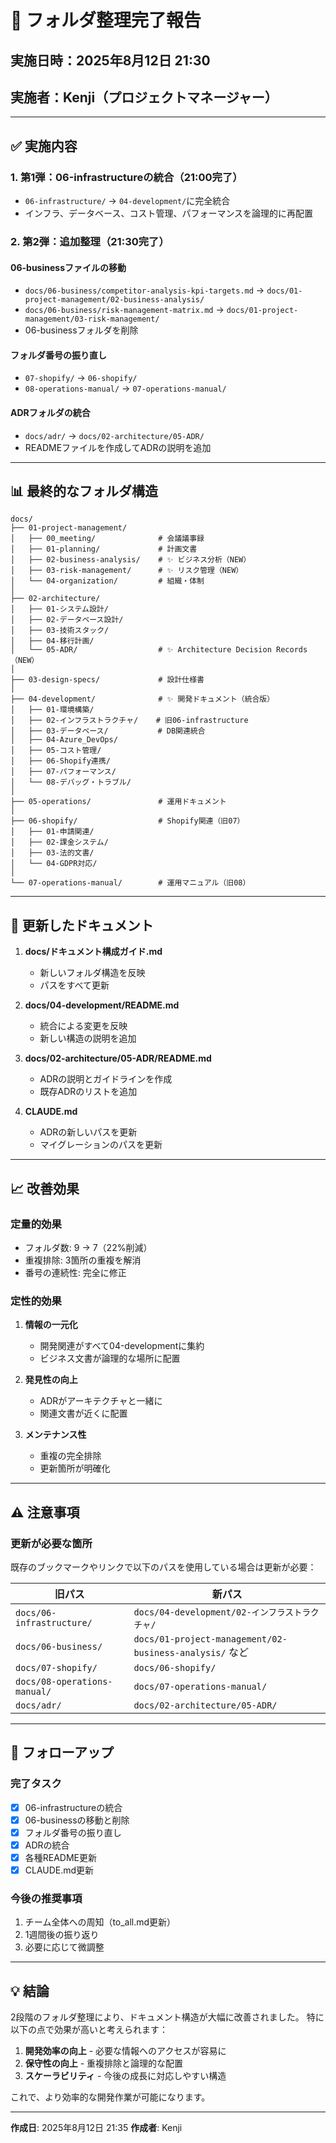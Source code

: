 # 📁 フォルダ整理完了報告

## 実施日時：2025年8月12日 21:30
## 実施者：Kenji（プロジェクトマネージャー）

---

## ✅ 実施内容

### 1. 第1弾：06-infrastructureの統合（21:00完了）
- `06-infrastructure/` → `04-development/`に完全統合
- インフラ、データベース、コスト管理、パフォーマンスを論理的に再配置

### 2. 第2弾：追加整理（21:30完了）

#### 06-businessファイルの移動
- `docs/06-business/competitor-analysis-kpi-targets.md`
  → `docs/01-project-management/02-business-analysis/`
- `docs/06-business/risk-management-matrix.md`
  → `docs/01-project-management/03-risk-management/`
- 06-businessフォルダを削除

#### フォルダ番号の振り直し
- `07-shopify/` → `06-shopify/`
- `08-operations-manual/` → `07-operations-manual/`

#### ADRフォルダの統合
- `docs/adr/` → `docs/02-architecture/05-ADR/`
- READMEファイルを作成してADRの説明を追加

---

## 📊 最終的なフォルダ構造

```
docs/
├── 01-project-management/
│   ├── 00_meeting/              # 会議議事録
│   ├── 01-planning/             # 計画文書
│   ├── 02-business-analysis/    # ✨ ビジネス分析（NEW）
│   ├── 03-risk-management/      # ✨ リスク管理（NEW）
│   └── 04-organization/         # 組織・体制
│
├── 02-architecture/
│   ├── 01-システム設計/
│   ├── 02-データベース設計/
│   ├── 03-技術スタック/
│   ├── 04-移行計画/
│   └── 05-ADR/                  # ✨ Architecture Decision Records（NEW）
│
├── 03-design-specs/             # 設計仕様書
│
├── 04-development/              # ✨ 開発ドキュメント（統合版）
│   ├── 01-環境構築/
│   ├── 02-インフラストラクチャ/    # 旧06-infrastructure
│   ├── 03-データベース/           # DB関連統合
│   ├── 04-Azure_DevOps/
│   ├── 05-コスト管理/
│   ├── 06-Shopify連携/
│   ├── 07-パフォーマンス/
│   └── 08-デバッグ・トラブル/
│
├── 05-operations/               # 運用ドキュメント
│
├── 06-shopify/                  # Shopify関連（旧07）
│   ├── 01-申請関連/
│   ├── 02-課金システム/
│   ├── 03-法的文書/
│   └── 04-GDPR対応/
│
└── 07-operations-manual/        # 運用マニュアル（旧08）
```

---

## 🔄 更新したドキュメント

1. **docs/ドキュメント構成ガイド.md**
   - 新しいフォルダ構造を反映
   - パスをすべて更新

2. **docs/04-development/README.md**
   - 統合による変更を反映
   - 新しい構造の説明を追加

3. **docs/02-architecture/05-ADR/README.md**
   - ADRの説明とガイドラインを作成
   - 既存ADRのリストを追加

4. **CLAUDE.md**
   - ADRの新しいパスを更新
   - マイグレーションのパスを更新

---

## 📈 改善効果

### 定量的効果
- フォルダ数: 9 → 7（22%削減）
- 重複排除: 3箇所の重複を解消
- 番号の連続性: 完全に修正

### 定性的効果
1. **情報の一元化**
   - 開発関連がすべて04-developmentに集約
   - ビジネス文書が論理的な場所に配置

2. **発見性の向上**
   - ADRがアーキテクチャと一緒に
   - 関連文書が近くに配置

3. **メンテナンス性**
   - 重複の完全排除
   - 更新箇所が明確化

---

## ⚠️ 注意事項

### 更新が必要な箇所
既存のブックマークやリンクで以下のパスを使用している場合は更新が必要：

| 旧パス | 新パス |
|--------|--------|
| `docs/06-infrastructure/` | `docs/04-development/02-インフラストラクチャ/` |
| `docs/06-business/` | `docs/01-project-management/02-business-analysis/` など |
| `docs/07-shopify/` | `docs/06-shopify/` |
| `docs/08-operations-manual/` | `docs/07-operations-manual/` |
| `docs/adr/` | `docs/02-architecture/05-ADR/` |

---

## 📝 フォローアップ

### 完了タスク
- [x] 06-infrastructureの統合
- [x] 06-businessの移動と削除
- [x] フォルダ番号の振り直し
- [x] ADRの統合
- [x] 各種README更新
- [x] CLAUDE.md更新

### 今後の推奨事項
1. チーム全体への周知（to_all.md更新）
2. 1週間後の振り返り
3. 必要に応じて微調整

---

## 💡 結論

2段階のフォルダ整理により、ドキュメント構造が大幅に改善されました。
特に以下の点で効果が高いと考えられます：

1. **開発効率の向上** - 必要な情報へのアクセスが容易に
2. **保守性の向上** - 重複排除と論理的な配置
3. **スケーラビリティ** - 今後の成長に対応しやすい構造

これで、より効率的な開発作業が可能になります。

---

**作成日**: 2025年8月12日 21:35
**作成者**: Kenji